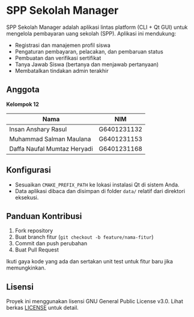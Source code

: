# SPP Sekolah Manager

SPP Sekolah Manager adalah aplikasi lintas platform (CLI + Qt GUI) untuk mengelola pembayaran uang sekolah (SPP). Aplikasi ini mendukung:
- Registrasi dan manajemen profil siswa
- Pengaturan pembayaran, pelacakan, dan pembaruan status
- Pembuatan dan verifikasi sertifikat
- Tanya Jawab Siswa (bertanya dan menjawab pertanyaan)
- Membatalkan tindakan admin terakhir


## Anggota
**Kelompok 12**

| Nama                        | NIM           |
|-----------------------------|---------------|
| Insan Anshary Rasul         | G6401231132   |
| Muhammad Salman Maulana     | G6401231153   |
| Daffa Naufal Mumtaz Heryadi | G6401231168   |


## Konfigurasi

- Sesuaikan `CMAKE_PREFIX_PATH` ke lokasi instalasi Qt di sistem Anda.
- Data aplikasi dibaca dan disimpan di folder `data/` relatif dari direktori eksekusi.

## Panduan Kontribusi

1. Fork repository
2. Buat branch fitur (`git checkout -b feature/nama-fitur`)
3. Commit dan push perubahan
4. Buat Pull Request

Ikuti gaya kode yang ada dan sertakan unit test untuk fitur baru jika memungkinkan.

## Lisensi

Proyek ini menggunakan lisensi GNU General Public License v3.0. Lihat berkas [LICENSE](LICENSE) untuk detail.
